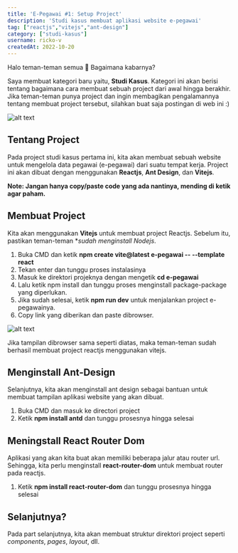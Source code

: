 ```yaml
---
title: 'E-Pegawai #1: Setup Project'
description: 'Studi kasus membuat aplikasi website e-pegawai'
tag: ["reactjs","vitejs","ant-design"]
category: ["studi-kasus"]
username: ricko-v
createdAt: 2022-10-20
---
```


Halo teman-teman semua 👋 Bagaimana kabarnya?

Saya membuat kategori baru yaitu, **Studi Kasus**. Kategori ini akan berisi tentang bagaimana cara membuat sebuah project dari awal hingga berakhir. Jika teman-teman punya project dan ingin membagikan pengalamannya tentang membuat project tersebut, silahkan buat saja postingan di web ini :)

![alt text](https://iili.io/tvrUxV.png)

## Tentang Project
Pada project studi kasus pertama ini, kita akan membuat sebuah website untuk mengelola data pegawai (e-pegawai) dari suatu tempat kerja. Project ini akan dibuat dengan menggunakan **Reactjs**, **Ant Design**, dan **Vitejs**.


**Note: Jangan hanya copy/paste code yang ada nantinya, mending di ketik agar paham.**

## Membuat Project
Kita akan menggunakan **Vitejs** untuk membuat project Reactjs. Sebelum itu, pastikan teman-teman **sudah menginstall Nodejs*.

1. Buka CMD dan ketik **npm create vite@latest e-pegawai -- --template react**
2. Tekan enter dan tunggu proses instalasinya
3. Masuk ke direktori projeknya dengan mengetik **cd e-pegawai**
4. Lalu ketik npm install dan tunggu proses menginstall package-package yang diperlukan.
5. Jika sudah selesai, ketik **npm run dev** untuk menjalankan project e-pegawainya.
6. Copy link yang diberikan dan paste dibrowser.

![alt text](https://iili.io/tN03cx.png)

Jika tampilan dibrowser sama seperti diatas, maka teman-teman sudah berhasil membuat project reactjs menggunakan vitejs.

## Menginstall Ant-Design
Selanjutnya, kita akan menginstall ant design sebagai bantuan untuk membuat tampilan aplikasi website yang akan dibuat.

1. Buka CMD dan masuk ke directori project
2. Ketik **npm install antd** dan tunggu prosesnya hingga selesai

## Meningstall React Router Dom
Aplikasi yang akan kita buat akan memiliki beberapa jalur atau router url. Sehingga, kita perlu menginstall **react-router-dom** untuk membuat router pada reactjs.

1. Ketik **npm install react-router-dom** dan tunggu prosesnya hingga selesai

## Selanjutnya?
Pada part selanjutnya, kita akan membuat struktur direktori project seperti *components*, *pages*, *layout*, dll.
